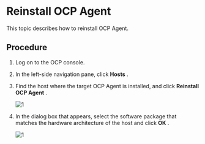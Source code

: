 Reinstall OCP Agent
========================================

This topic describes how to reinstall OCP Agent.

**Procedure**
----------------------------------

1. Log on to the OCP console.

2. In the left-side navigation pane, click **Hosts** .

3. Find the host where the target OCP Agent is installed, and click **Reinstall OCP Agent** .

   ![1](https://help-static-aliyun-doc.aliyuncs.com/assets/img/en-US/8604306461/p384224.png)

4. In the dialog box that appears, select the software package that matches the hardware architecture of the host and click **OK** .

   ![1](https://help-static-aliyun-doc.aliyuncs.com/assets/img/en-US/9604306461/p384223.png)
